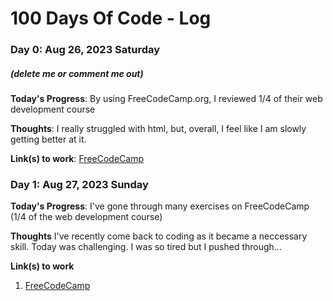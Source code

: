 # 100 Days Of Code - Log



### Day 0: Aug 26, 2023 Saturday
##### (delete me or comment me out)

**Today's Progress**: By using FreeCodeCamp.org, I reviewed 1/4 of their web development course

**Thoughts**: I really struggled with html, but, overall, I feel like I am slowly getting better at it.

**Link(s) to work**: [FreeCodeCamp](https://www.freecodecamp.org/learn/2022/responsive-web-design/#learn-basic-css-by-building-a-cafe-menu)


### Day 1: Aug 27, 2023 Sunday

**Today's Progress**: I've gone through many exercises on FreeCodeCamp (1/4 of the web development course)

**Thoughts** I've recently come back to coding as it became a neccessary skill. Today was challenging. I was so tired but I pushed through...

**Link(s) to work**
1. [FreeCodeCamp](https://www.freecodecamp.org/learn/2022/responsive-web-design/#learn-basic-css-by-building-a-cafe-menu)

